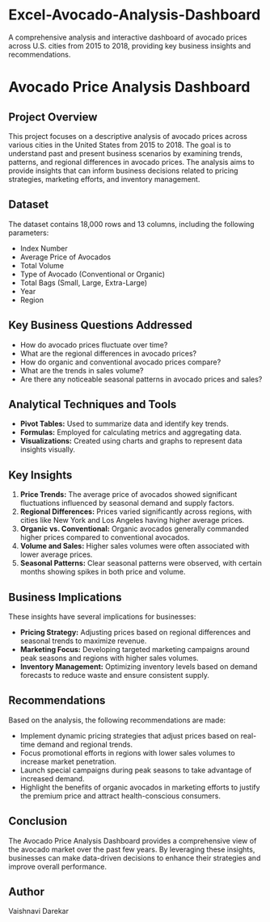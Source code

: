 # Excel-Avocado-Analysis-Dashboard
A comprehensive analysis and interactive dashboard of avocado prices across U.S. cities from 2015 to 2018, providing key business insights and recommendations.

# Avocado Price Analysis Dashboard

## Project Overview
This project focuses on a descriptive analysis of avocado prices across various cities in the United States from 2015 to 2018. The goal is to understand past and present business scenarios by examining trends, patterns, and regional differences in avocado prices. The analysis aims to provide insights that can inform business decisions related to pricing strategies, marketing efforts, and inventory management.

## Dataset
The dataset contains 18,000 rows and 13 columns, including the following parameters:
- Index Number
- Average Price of Avocados
- Total Volume
- Type of Avocado (Conventional or Organic)
- Total Bags (Small, Large, Extra-Large)
- Year
- Region

## Key Business Questions Addressed
- How do avocado prices fluctuate over time?
- What are the regional differences in avocado prices?
- How do organic and conventional avocado prices compare?
- What are the trends in sales volume?
- Are there any noticeable seasonal patterns in avocado prices and sales?

## Analytical Techniques and Tools
- **Pivot Tables:** Used to summarize data and identify key trends.
- **Formulas:** Employed for calculating metrics and aggregating data.
- **Visualizations:** Created using charts and graphs to represent data insights visually.

## Key Insights
1. **Price Trends:** The average price of avocados showed significant fluctuations influenced by seasonal demand and supply factors.
2. **Regional Differences:** Prices varied significantly across regions, with cities like New York and Los Angeles having higher average prices.
3. **Organic vs. Conventional:** Organic avocados generally commanded higher prices compared to conventional avocados.
4. **Volume and Sales:** Higher sales volumes were often associated with lower average prices.
5. **Seasonal Patterns:** Clear seasonal patterns were observed, with certain months showing spikes in both price and volume.

## Business Implications
These insights have several implications for businesses:
- **Pricing Strategy:** Adjusting prices based on regional differences and seasonal trends to maximize revenue.
- **Marketing Focus:** Developing targeted marketing campaigns around peak seasons and regions with higher sales volumes.
- **Inventory Management:** Optimizing inventory levels based on demand forecasts to reduce waste and ensure consistent supply.

## Recommendations
Based on the analysis, the following recommendations are made:
- Implement dynamic pricing strategies that adjust prices based on real-time demand and regional trends.
- Focus promotional efforts in regions with lower sales volumes to increase market penetration.
- Launch special campaigns during peak seasons to take advantage of increased demand.
- Highlight the benefits of organic avocados in marketing efforts to justify the premium price and attract health-conscious consumers.

## Conclusion
The Avocado Price Analysis Dashboard provides a comprehensive view of the avocado market over the past few years. By leveraging these insights, businesses can make data-driven decisions to enhance their strategies and improve overall performance.

## Author
Vaishnavi Darekar


